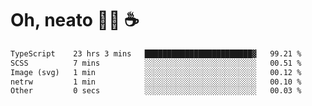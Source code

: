 # Oh, neato 🧑‍💻 ☕

<!--START_SECTION:waka-->

```txt
TypeScript    23 hrs 3 mins   ████████████████████████▓   99.21 %
SCSS          7 mins          ░░░░░░░░░░░░░░░░░░░░░░░░░   00.51 %
Image (svg)   1 min           ░░░░░░░░░░░░░░░░░░░░░░░░░   00.12 %
netrw         1 min           ░░░░░░░░░░░░░░░░░░░░░░░░░   00.10 %
Other         0 secs          ░░░░░░░░░░░░░░░░░░░░░░░░░   00.03 %
```

<!--END_SECTION:waka-->
